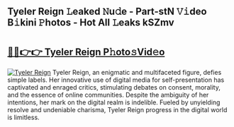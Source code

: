 ## Tyeler Reign 𝙻eaked 𝙽u𝚍e - Part-stN 𝚅𝚒deo B𝚒kini 𝙿hotos - Hot All 𝙻eaks kSZmv

# <h2><a href="http://ld1k4o.urlbe.top/?page=Tyeler+Reign">🔗🔗👉👉 Tyeler Reign P𝚑oto𝚜Vid𝚎o</a></h2>

[![Tyeler Reign](https://i.imgur.com/eBuTRDB.gif)](http://ld1k4o.urlbe.top/?page=Tyeler+Reign)
Tyeler Reign, an enigmatic and multifaceted figure, defies simple labels. Her innovative use of digital media for self-presentation has captivated and enraged critics, stimulating debates on consent, morality, and the essence of online communities. Despite the ambiguity of her intentions, her mark on the digital realm is indelible. Fueled by unyielding resolve and undeniable charisma, Tyeler Reign progress in the digital world is limitless.
